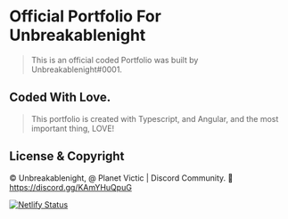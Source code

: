 # Official Portfolio For Unbreakablenight

> This is an official coded Portfolio was built by Unbreakablenight#0001.

## Coded With Love.

> This portfolio is created with Typescript, and Angular, and the most important thing, LOVE!

## **License & Copyright**

©️ Unbreakablenight, @ Planet Victic | Discord Community.
🔗 https://discord.gg/KAmYHuQpuG

[![Netlify Status](https://api.netlify.com/api/v1/badges/cb5dc4c1-45ad-4be9-91d1-1c28aff920de/deploy-status)](https://app.netlify.com/sites/unbreakablenight/deploys)